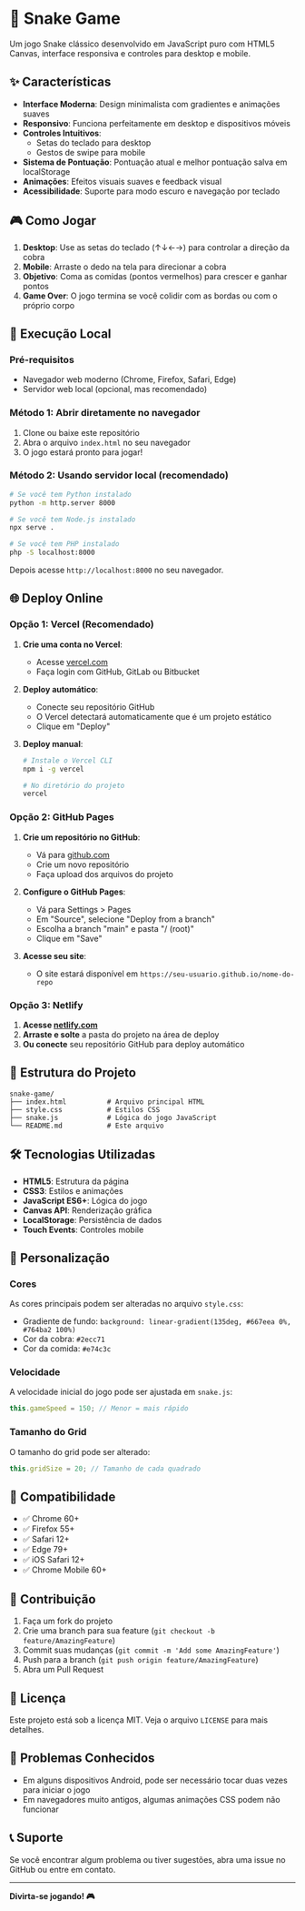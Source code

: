 # 🐍 Snake Game

Um jogo Snake clássico desenvolvido em JavaScript puro com HTML5 Canvas, interface responsiva e controles para desktop e mobile.

## ✨ Características

- **Interface Moderna**: Design minimalista com gradientes e animações suaves
- **Responsivo**: Funciona perfeitamente em desktop e dispositivos móveis
- **Controles Intuitivos**: 
  - Setas do teclado para desktop
  - Gestos de swipe para mobile
- **Sistema de Pontuação**: Pontuação atual e melhor pontuação salva em localStorage
- **Animações**: Efeitos visuais suaves e feedback visual
- **Acessibilidade**: Suporte para modo escuro e navegação por teclado

## 🎮 Como Jogar

1. **Desktop**: Use as setas do teclado (↑↓←→) para controlar a direção da cobra
2. **Mobile**: Arraste o dedo na tela para direcionar a cobra
3. **Objetivo**: Coma as comidas (pontos vermelhos) para crescer e ganhar pontos
4. **Game Over**: O jogo termina se você colidir com as bordas ou com o próprio corpo

## 🚀 Execução Local

### Pré-requisitos
- Navegador web moderno (Chrome, Firefox, Safari, Edge)
- Servidor web local (opcional, mas recomendado)

### Método 1: Abrir diretamente no navegador
1. Clone ou baixe este repositório
2. Abra o arquivo `index.html` no seu navegador
3. O jogo estará pronto para jogar!

### Método 2: Usando servidor local (recomendado)
```bash
# Se você tem Python instalado
python -m http.server 8000

# Se você tem Node.js instalado
npx serve .

# Se você tem PHP instalado
php -S localhost:8000
```

Depois acesse `http://localhost:8000` no seu navegador.

## 🌐 Deploy Online

### Opção 1: Vercel (Recomendado)

1. **Crie uma conta no Vercel**:
   - Acesse [vercel.com](https://vercel.com)
   - Faça login com GitHub, GitLab ou Bitbucket

2. **Deploy automático**:
   - Conecte seu repositório GitHub
   - O Vercel detectará automaticamente que é um projeto estático
   - Clique em "Deploy"

3. **Deploy manual**:
   ```bash
   # Instale o Vercel CLI
   npm i -g vercel

   # No diretório do projeto
   vercel
   ```

### Opção 2: GitHub Pages

1. **Crie um repositório no GitHub**:
   - Vá para [github.com](https://github.com)
   - Crie um novo repositório
   - Faça upload dos arquivos do projeto

2. **Configure o GitHub Pages**:
   - Vá para Settings > Pages
   - Em "Source", selecione "Deploy from a branch"
   - Escolha a branch "main" e pasta "/ (root)"
   - Clique em "Save"

3. **Acesse seu site**:
   - O site estará disponível em `https://seu-usuario.github.io/nome-do-repo`

### Opção 3: Netlify

1. **Acesse [netlify.com](https://netlify.com)**
2. **Arraste e solte** a pasta do projeto na área de deploy
3. **Ou conecte** seu repositório GitHub para deploy automático

## 📁 Estrutura do Projeto

```
snake-game/
├── index.html          # Arquivo principal HTML
├── style.css           # Estilos CSS
├── snake.js            # Lógica do jogo JavaScript
└── README.md           # Este arquivo
```

## 🛠️ Tecnologias Utilizadas

- **HTML5**: Estrutura da página
- **CSS3**: Estilos e animações
- **JavaScript ES6+**: Lógica do jogo
- **Canvas API**: Renderização gráfica
- **LocalStorage**: Persistência de dados
- **Touch Events**: Controles mobile

## 🎨 Personalização

### Cores
As cores principais podem ser alteradas no arquivo `style.css`:
- Gradiente de fundo: `background: linear-gradient(135deg, #667eea 0%, #764ba2 100%)`
- Cor da cobra: `#2ecc71`
- Cor da comida: `#e74c3c`

### Velocidade
A velocidade inicial do jogo pode ser ajustada em `snake.js`:
```javascript
this.gameSpeed = 150; // Menor = mais rápido
```

### Tamanho do Grid
O tamanho do grid pode ser alterado:
```javascript
this.gridSize = 20; // Tamanho de cada quadrado
```

## 📱 Compatibilidade

- ✅ Chrome 60+
- ✅ Firefox 55+
- ✅ Safari 12+
- ✅ Edge 79+
- ✅ iOS Safari 12+
- ✅ Chrome Mobile 60+

## 🤝 Contribuição

1. Faça um fork do projeto
2. Crie uma branch para sua feature (`git checkout -b feature/AmazingFeature`)
3. Commit suas mudanças (`git commit -m 'Add some AmazingFeature'`)
4. Push para a branch (`git push origin feature/AmazingFeature`)
5. Abra um Pull Request

## 📄 Licença

Este projeto está sob a licença MIT. Veja o arquivo `LICENSE` para mais detalhes.

## 🐛 Problemas Conhecidos

- Em alguns dispositivos Android, pode ser necessário tocar duas vezes para iniciar o jogo
- Em navegadores muito antigos, algumas animações CSS podem não funcionar

## 📞 Suporte

Se você encontrar algum problema ou tiver sugestões, abra uma issue no GitHub ou entre em contato.

---

**Divirta-se jogando! 🎮**
